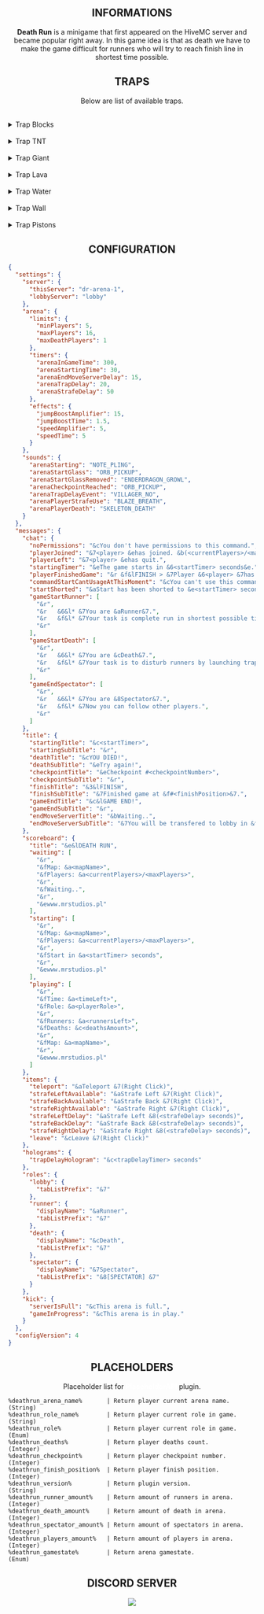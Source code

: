 <!-- INFORMATIONS -->
<center>
    <h2>INFORMATIONS</h2>
    <p><strong>Death Run</strong> is a minigame that first appeared on the HiveMC server and became popular right away. In this game idea is that as death we have to make the game difficult for runners who will try to reach finish line in shortest time possible.</p>
</center>

<!-- TRAPS -->
<center>
    <h2>TRAPS</h2>
    <p>Below are list of available traps.</p>
</center>

<br>
<details>
    <summary>Trap Blocks</summary>
    <img src="http://api.mrstudios.pl/assets/upload/trapBlocks.gif">
</details>
<br>
<details>
    <summary>Trap TNT</summary>
    <img src="http://api.mrstudios.pl/assets/upload/trapTnt.gif">
</details>
<br>
<details>
    <summary>Trap Giant</summary>
    <img src="http://api.mrstudios.pl/assets/upload/trapGiant.gif">
</details>
<br>
<details>
    <summary>Trap Lava</summary>
    <img src="http://api.mrstudios.pl/assets/upload/trapLava.gif">
</details>
<br>
<details>
    <summary>Trap Water</summary>
    <img src="http://api.mrstudios.pl/assets/upload/trapWater.gif">
</details>
<br>
<details>
    <summary>Trap Wall</summary>
    <img src="http://api.mrstudios.pl/assets/upload/trapWall.gif">
</details>
<br>
<details>
    <summary>Trap Pistons</summary>
    <img src="http://api.mrstudios.pl/assets/upload/trapPistons.gif">
</details>

<!-- CONFIGURATION -->
<center>
    <h2>CONFIGURATION</h2>
</center>

```json
{
  "settings": {
    "server": {
      "thisServer": "dr-arena-1",
      "lobbyServer": "lobby"
    },
    "arena": {
      "limits": {
        "minPlayers": 5,
        "maxPlayers": 16,
        "maxDeathPlayers": 1
      },
      "timers": {
        "arenaInGameTime": 300,
        "arenaStartingTime": 30,
        "arenaEndMoveServerDelay": 15,
        "arenaTrapDelay": 20,
        "arenaStrafeDelay": 50
      },
      "effects": {
        "jumpBoostAmplifier": 15,
        "jumpBoostTime": 1.5,
        "speedAmplifier": 5,
        "speedTime": 5
      }
    },
    "sounds": {
      "arenaStarting": "NOTE_PLING",
      "arenaStartGlass": "ORB_PICKUP",
      "arenaStartGlassRemoved": "ENDERDRAGON_GROWL",
      "arenaCheckpointReached": "ORB_PICKUP",
      "arenaTrapDelayEvent": "VILLAGER_NO",
      "arenaPlayerStrafeUse": "BLAZE_BREATH",
      "arenaPlayerDeath": "SKELETON_DEATH"
    }
  },
  "messages": {
    "chat": {
      "noPermissions": "&cYou don't have permissions to this command.",
      "playerJoined": "&7<player> &ehas joined. &b(<currentPlayers>/<maxPlayers>)",
      "playerLeft": "&7<player> &ehas quit.",
      "startingTimer": "&eThe game starts in &6<startTimer> seconds&e.",
      "playerFinishedGame": "&r &f&lFINISH > &7Player &6<player> &7has finished game with &f<finishTime> &7time. &8(#<finishPosition>)",
      "commandStartCantUsageAtThisMoment": "&cYou can't use this command at this moment.",
      "startShorted": "&aStart has been shorted to &e<startTimer> seconds &aby &e<player>&a.",
      "gameStartRunner": [
        "&r",
        "&r   &6&l* &7You are &aRunner&7.",
        "&r   &f&l* &7Your task is complete run in shortest possible time, during this task interfering player will trigger various traps.",
        "&r"
      ],
      "gameStartDeath": [
        "&r",
        "&r   &6&l* &7You are &cDeath&7.",
        "&r   &f&l* &7Your task is to disturb runners by launching traps.",
        "&r"
      ],
      "gameEndSpectator": [
        "&r",
        "&r   &6&l* &7You are &8Spectator&7.",
        "&r   &f&l* &7Now you can follow other players.",
        "&r"
      ]
    },
    "title": {
      "startingTitle": "&c<startTimer>",
      "startingSubTitle": "&r",
      "deathTitle": "&cYOU DIED!",
      "deathSubTitle": "&eTry again!",
      "checkpointTitle": "&eCheckpoint #<checkpointNumber>",
      "checkpointSubTitle": "&r",
      "finishTitle": "&3&lFINISH",
      "finishSubTitle": "&7Finished game at &f#<finishPosition>&7.",
      "gameEndTitle": "&c&lGAME END!",
      "gameEndSubTitle": "&r",
      "endMoveServerTitle": "&bWaiting..",
      "endMoveServerSubTitle": "&7You will be transfered to lobby in &f<endTimer> seconds&7."
    },
    "scoreboard": {
      "title": "&e&lDEATH RUN",
      "waiting": [
        "&r",
        "&fMap: &a<mapName>",
        "&fPlayers: &a<currentPlayers>/<maxPlayers>",
        "&r",
        "&fWaiting..",
        "&r",
        "&ewww.mrstudios.pl"
      ],
      "starting": [
        "&r",
        "&fMap: &a<mapName>",
        "&fPlayers: &a<currentPlayers>/<maxPlayers>",
        "&r",
        "&fStart in &a<startTimer> seconds",
        "&r",
        "&ewww.mrstudios.pl"
      ],
      "playing": [
        "&r",
        "&fTime: &a<timeLeft>",
        "&fRole: &a<playerRole>",
        "&r",
        "&fRunners: &a<runnersLeft>",
        "&fDeaths: &c<deathsAmount>",
        "&r",
        "&fMap: &a<mapName>",
        "&r",
        "&ewww.mrstudios.pl"
      ]
    },
    "items": {
      "teleport": "&aTeleport &7(Right Click)",
      "strafeLeftAvailable": "&aStrafe Left &7(Right Click)",
      "strafeBackAvailable": "&aStrafe Back &7(Right Click)",
      "strafeRightAvailable": "&aStrafe Right &7(Right Click)",
      "strafeLeftDelay": "&aStrafe Left &8(<strafeDelay> seconds)",
      "strafeBackDelay": "&aStrafe Back &8(<strafeDelay> seconds)",
      "strafeRightDelay": "&aStrafe Right &8(<strafeDelay> seconds)",
      "leave": "&cLeave &7(Right Click)"
    },
    "holograms": {
      "trapDelayHologram": "&c<trapDelayTimer> seconds"
    },
    "roles": {
      "lobby": {
        "tabListPrefix": "&7"
      },
      "runner": {
        "displayName": "&aRunner",
        "tabListPrefix": "&7"
      },
      "death": {
        "displayName": "&cDeath",
        "tabListPrefix": "&7"
      },
      "spectator": {
        "displayName": "&7Spectator",
        "tabListPrefix": "&8[SPECTATOR] &7"
      }
    },
    "kick": {
      "serverIsFull": "&cThis arena is full.",
      "gameInProgress": "&cThis arena is in play."
    }
  },
  "configVersion": 4
}
```

<!-- PLACEHOLDERS -->
<center>
    <h2>PLACEHOLDERS</h2>
    <p>Placeholder list for <a href="https://github.com/PlaceholderAPI/PlaceholderAPI" style="text-decoration: none; color: #ffffff; font-weight: bold;">PlaceholderAPI</a> plugin.</p>
</center>

```
%deathrun_arena_name%       | Return player current arena name.     (String)
%deathrun_role_name%        | Return player current role in game.   (String)
%deathrun_role%             | Return player current role in game.   (Enum)
%deathrun_deaths%           | Return player deaths count.           (Integer)
%deathrun_checkpoint%       | Return player checkpoint number.      (Integer)
%deathrun_finish_position%  | Return player finish position.        (Integer)
%deathrun_version%          | Return plugin version.                (String)
%deathrun_runner_amount%    | Return amount of runners in arena.    (Integer)
%deathrun_death_amount%     | Return amount of death in arena.      (Integer)
%deathrun_spectator_amount% | Return amount of spectators in arena. (Integer)
%deathrun_players_amount%   | Return amount of players in arena.    (Integer)
%deathrun_gamestate%        | Return arena gamestate.               (Enum)
```

<!-- DISCORD -->
<center>
    <h2>DISCORD SERVER</h2>
    <a href="https://discord.com/invite/C8dF6zkYff" style="text-decoration: none;">
        <img src="https://discord.com/api/guilds/908864960698921000/widget.png?style=banner2">
    </a>
</center>

#